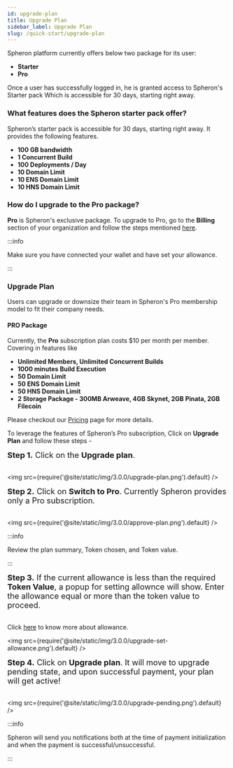 ```yaml
---
id: upgrade-plan
title: Upgrade Plan
sidebar_label: Upgrade Plan
slug: /quick-start/upgrade-plan
---
```


Spheron platform currently offers below two package for its user:

- <b>Starter</b>
- <b>Pro</b>

Once a user has successfully logged in, he is granted access to Spheron's Starter pack Which is accessible for 30 days, starting right away.

### What features does the Spheron starter pack offer?

Spheron’s starter pack is accessible for 30 days, starting right away. It provides the following features.

- <b>100 GB bandwidth</b>
- <b>1 Concurrent Build</b>
- <b>100 Deployments / Day</b>
- <b>10 Domain Limit</b>
- <b>10 ENS Domain Limit</b>
- <b>10 HNS Domain Limit</b>

### How do I upgrade to the Pro package?

**Pro** is Spheron's exclusive package. To upgrade to Pro, go to the **Billing** section of your organization and follow the steps mentioned [here](/quick-start/upgrade-plan#upgrade-plan).

:::info

Make sure you have connected your wallet and have set your allowance.

:::

### Upgrade Plan

Users can upgrade or downsize their team in Spheron's Pro membership model to fit their company needs.

#### PRO Package

Currently, the <b>Pro</b> subscription plan costs $10 per month per member. Covering in features like

- <b>Unlimited Members, Unlimited Concurrent Builds</b>
- <b>1000 minutes Build Execution</b>
- <b>50 Domain Limit</b>
- <b>50 ENS Domain Limit</b>
- <b>50 HNS Domain Limit</b>
- <b>2 Storage Package - 300MB Arweave, 4GB Skynet, 2GB Pinata, 2GB Filecoin</b>

Please checkout our [Pricing](https://spheron.network/pricing) page for more details.

To leverage the features of Spheron’s Pro subscription, Click on <b>Upgrade Plan</b> and follow these steps -

<font size="4"> <b>Step 1.</b> Click on the <b>Upgrade plan</b>. </font> <br/><br/>

<img src={require('@site/static/img/3.0.0/upgrade-plan.png').default} />

<font size="4"> <b>Step 2.</b> Click on <b>Switch to Pro</b>. Currently Spheron provides only a Pro subscription. </font> <br/><br/>

<img src={require('@site/static/img/3.0.0/approve-plan.png').default} />

:::info

Review the plan summary, Token chosen, and Token value.

:::

<font size="4"> <b>Step 3.</b> If the current allowance is less than the required <b>Token Value</b>, a popup for setting allownce will show. Enter the allowance equal or more than the token value to proceed.</font> <br/><br/>

Click [here](/quick-start/configuring-wallet#allowance) to know more about allowance.

<img src={require('@site/static/img/3.0.0/upgrade-set-allowance.png').default} />

<font size="4"> <b>Step 4.</b> Click on <b>Upgrade plan</b>. It will move to upgrade pending state, and upon successful payment, your plan will get active! </font> <br/><br/>

<img src={require('@site/static/img/3.0.0/upgrade-pending.png').default} />

:::info

Spheron will send you notifications both at the time of payment initialization and when the payment is successful/unsuccessful.

:::
